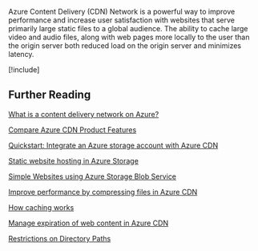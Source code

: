 Azure Content Delivery (CDN) Network is a powerful way to improve performance and increase user satisfaction with websites that serve primarily large static files to a global audience. The ability to cache large video and audio files, along with web pages more locally to the user than the origin server both reduced load on the origin server and minimizes latency. 

[!include[](../../../includes/azure-sandbox-cleanup.md)]

## Further Reading

[What is a content delivery network on Azure?](/azure/cdn/cdn-overview)

[Compare Azure CDN Product Features](/azure/cdn/cdn-features)

[Quickstart: Integrate an Azure storage account with Azure CDN](/azure/cdn/cdn-create-a-storage-account-with-cdn)

[Static website hosting in Azure Storage](/azure/storage/blobs/storage-blob-static-website)

[Simple Websites using Azure Storage Blob Service](/archive/blogs/make_it_better/simple-websites-using-azure-storage-blob-service)

[Improve performance by compressing files in Azure CDN](/azure/cdn/cdn-improve-performance)

[How caching works](/azure/cdn/cdn-how-caching-works)

[Manage expiration of web content in Azure CDN](/azure/cdn/cdn-manage-expiration-of-cloud-service-content)

[Restrictions on Directory Paths](/azure/cdn/cdn-restrict-access-by-country)